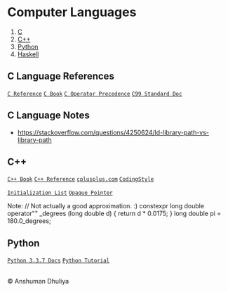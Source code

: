 Computer Languages
=========================

1. [C](#clanguage)
2. [C++](#cpp)
3. [Python](#python)
4. [Haskell](haskell/index.html)


## C Language References
[`C Reference`](https://en.cppreference.com/w/c/language)
[`C Book`](files/knr-c-programming.pdf)
[`C Operator Precedence`](files/c-operator-precedence.png)
[`C99 Standard Doc`](http://www.open-std.org/jtc1/sc22/wg14/www/docs/n1256.pdf)

## C Language Notes
* <https://stackoverflow.com/questions/4250624/ld-library-path-vs-library-path>

C++
--------
[`C++ Book`](files/Straustrup4th.pdf)
[`C++ Reference`](https://en.cppreference.com/w/cpp/language)
[`cplusplus.com`](http://www.cplusplus.com/)
[`CodingStyle`](http://www.yolinux.com/TUTORIALS/LinuxTutorialC++CodingStyle.html)

[`Initialization List`](http://forums.codeguru.com/showthread.php?464084-C-General-What-is-the-initialization-list-and-why-should-I-use-it)
[`Opaque Pointer`](https://en.wikipedia.org/wiki/Opaque_pointer#C++)

Note:
    // Not actually a good approximation.  :)
    constexpr long double operator"" _degrees (long double d) { return d * 0.0175; }
    long double pi = 180.0_degrees;

Python
-------------------
[`Python 3.3.7 Docs`](https://docs.python.org/3.3/)
[`Python Tutorial`](https://docs.python.org/3/tutorial/)


<div class="footer"> <br/> &copy; Anshuman Dhuliya <br/> </div> 

